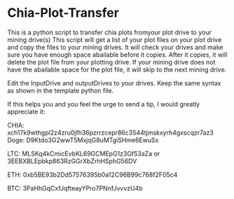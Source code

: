 # Chia-Plot-Transfer
This is a python script to transfer chia plots fromyour plot drive to your mining drive(s)
This script will get a list of your plot files on your plot drive and copy the files to your mining drives. 
It will check your drives and make sure you have enough space abailable before it copies. 
After it copies, it will delete the plot file from your plotting drive. 
If your mining drive does not have the abailable space for the plot file, it will skip to the next mining drive.


Edit the InputDrive and outputDrives to your drives. Keep the same syntax as shown in the template python file.





If this helps you and you feel the urge to send a tip, I would greatly appreciate it:

CHIA: xch17k9wthgpl2z4zru0jfh36pzrrzcepr86c3544tjmskxyrh4gxscqzr7az3
Doge: D9Ktdo3G2wwT5MxjqG8uMTgiSHme6EwuSx

LTC: MLSKq4kCmicEvbKL69GCMEpG1z3Gf53aZa or 3EEBXBLEpbkp863RzGGrXbZrhHSphG56DV

ETH: 0xb5BE93b2Dd57576395b0a12C96B99c768f2F05c4

BTC: 3PaHhGqCxfJqfteayYPro7PNnfJvvvzU4b
